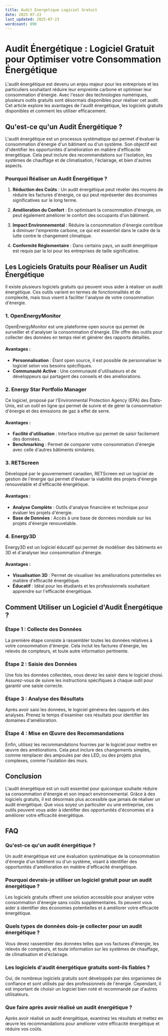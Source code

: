 ```yaml
---
title: Audit Energetique Logiciel Gratuit
date: 2025-07-23
last_updated: 2025-07-23
wordcount: 890
---
```


# Audit Énergétique : Logiciel Gratuit pour Optimiser votre Consommation Énergétique

L'audit énergétique est devenu un enjeu majeur pour les entreprises et les particuliers souhaitant réduire leur empreinte carbone et optimiser leur consommation d'énergie. Avec l'essor des technologies numériques, plusieurs outils gratuits sont désormais disponibles pour réaliser cet audit. Cet article explore les avantages de l'audit énergétique, les logiciels gratuits disponibles et comment les utiliser efficacement.

## Qu'est-ce qu'un Audit Énergétique ?

L'audit énergétique est un processus systématique qui permet d'évaluer la consommation d'énergie d'un bâtiment ou d'un système. Son objectif est d'identifier les opportunités d'amélioration en matière d'efficacité énergétique. Cela peut inclure des recommandations sur l'isolation, les systèmes de chauffage et de climatisation, l'éclairage, et bien d'autres aspects.

### Pourquoi Réaliser un Audit Énergétique ?

1. **Réduction des Coûts** : Un audit énergétique peut révéler des moyens de réduire les factures d'énergie, ce qui peut représenter des économies significatives sur le long terme.
   
2. **Amélioration du Confort** : En optimisant la consommation d'énergie, on peut également améliorer le confort des occupants d'un bâtiment.

3. **Impact Environnemental** : Réduire la consommation d'énergie contribue à diminuer l'empreinte carbone, ce qui est essentiel dans le cadre de la lutte contre le changement climatique.

4. **Conformité Réglementaire** : Dans certains pays, un audit énergétique est requis par la loi pour les entreprises de taille significative.

## Les Logiciels Gratuits pour Réaliser un Audit Énergétique

Il existe plusieurs logiciels gratuits qui peuvent vous aider à réaliser un audit énergétique. Ces outils varient en termes de fonctionnalités et de complexité, mais tous visent à faciliter l'analyse de votre consommation d'énergie.

### 1. **OpenEnergyMonitor**

OpenEnergyMonitor est une plateforme open source qui permet de surveiller et d'analyser la consommation d'énergie. Elle offre des outils pour collecter des données en temps réel et générer des rapports détaillés.

#### Avantages :
- **Personnalisation** : Étant open source, il est possible de personnaliser le logiciel selon vos besoins spécifiques.
- **Communauté Active** : Une communauté d'utilisateurs et de développeurs qui partagent des conseils et des améliorations.

### 2. **Energy Star Portfolio Manager**

Ce logiciel, proposé par l'Environmental Protection Agency (EPA) des États-Unis, est un outil en ligne qui permet de suivre et de gérer la consommation d'énergie et des émissions de gaz à effet de serre.

#### Avantages :
- **Facilité d'utilisation** : Interface intuitive qui permet de saisir facilement des données.
- **Benchmarking** : Permet de comparer votre consommation d'énergie avec celle d'autres bâtiments similaires.

### 3. **RETScreen**

Développé par le gouvernement canadien, RETScreen est un logiciel de gestion de l'énergie qui permet d'évaluer la viabilité des projets d'énergie renouvelable et d'efficacité énergétique.

#### Avantages :
- **Analyse Complète** : Outils d'analyse financière et technique pour évaluer les projets d'énergie.
- **Base de Données** : Accès à une base de données mondiale sur les projets d'énergie renouvelable.

### 4. **Energy3D**

Energy3D est un logiciel éducatif qui permet de modéliser des bâtiments en 3D et d'analyser leur consommation d'énergie.

#### Avantages :
- **Visualisation 3D** : Permet de visualiser les améliorations potentielles en matière d'efficacité énergétique.
- **Éducatif** : Idéal pour les étudiants et les professionnels souhaitant apprendre sur l'efficacité énergétique.

## Comment Utiliser un Logiciel d'Audit Énergétique ?

### Étape 1 : Collecte des Données

La première étape consiste à rassembler toutes les données relatives à votre consommation d'énergie. Cela inclut les factures d'énergie, les relevés de compteurs, et toute autre information pertinente.

### Étape 2 : Saisie des Données

Une fois les données collectées, vous devez les saisir dans le logiciel choisi. Assurez-vous de suivre les instructions spécifiques à chaque outil pour garantir une saisie correcte.

### Étape 3 : Analyse des Résultats

Après avoir saisi les données, le logiciel générera des rapports et des analyses. Prenez le temps d'examiner ces résultats pour identifier les domaines d'amélioration.

### Étape 4 : Mise en Œuvre des Recommandations

Enfin, utilisez les recommandations fournies par le logiciel pour mettre en œuvre des améliorations. Cela peut inclure des changements simples, comme remplacer des ampoules par des LED, ou des projets plus complexes, comme l'isolation des murs.

## Conclusion

L'audit énergétique est un outil essentiel pour quiconque souhaite réduire sa consommation d'énergie et son impact environnemental. Grâce à des logiciels gratuits, il est désormais plus accessible que jamais de réaliser un audit énergétique. Que vous soyez un particulier ou une entreprise, ces outils peuvent vous aider à identifier des opportunités d'économies et à améliorer votre efficacité énergétique.

## FAQ

### Qu'est-ce qu'un audit énergétique ?

Un audit énergétique est une évaluation systématique de la consommation d'énergie d'un bâtiment ou d'un système, visant à identifier des opportunités d'amélioration en matière d'efficacité énergétique.

### Pourquoi devrais-je utiliser un logiciel gratuit pour un audit énergétique ?

Les logiciels gratuits offrent une solution accessible pour analyser votre consommation d'énergie sans coûts supplémentaires. Ils peuvent vous aider à identifier des économies potentielles et à améliorer votre efficacité énergétique.

### Quels types de données dois-je collecter pour un audit énergétique ?

Vous devez rassembler des données telles que vos factures d'énergie, les relevés de compteurs, et toute information sur les systèmes de chauffage, de climatisation et d'éclairage.

### Les logiciels d'audit énergétique gratuits sont-ils fiables ?

Oui, de nombreux logiciels gratuits sont développés par des organismes de confiance et sont utilisés par des professionnels de l'énergie. Cependant, il est important de choisir un logiciel bien noté et recommandé par d'autres utilisateurs.

### Que faire après avoir réalisé un audit énergétique ?

Après avoir réalisé un audit énergétique, examinez les résultats et mettez en œuvre les recommandations pour améliorer votre efficacité énergétique et réduire vos coûts.